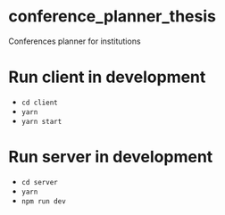 # conference_planner_thesis
Conferences planner for institutions

# Run client in development
* `cd client`
* `yarn`
* `yarn start`

# Run server in development
* `cd server`
* `yarn`
* `npm run dev`

